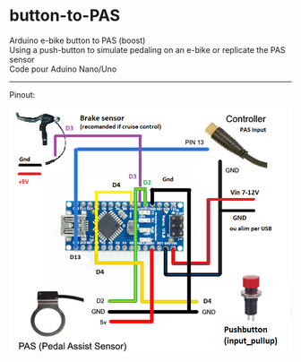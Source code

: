 # button-to-PAS
Arduino e-bike button to PAS (boost)<br>
Using a push-button to simulate pedaling on an e-bike or  replicate the PAS sensor 
<br> Code pour Aduino Nano/Uno

---

Pinout:

<p align="left">
  <img src="./button_to_pas/img/button-diagram.png" width="600" title="Arduino pinout">
</p>